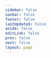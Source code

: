```yaml
---
sidebar: false
navbar: false
footer: false
lastUpdated: false
aside: false
editLink: false
prev: false
next: false
layout: page
---
```



<script setup>
import privacyPolicy from '.vitepress/view/user-agreement.vue'
</script>

<privacyPolicy />